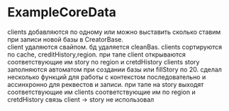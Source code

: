 # ExampleCoreData
 clients добавляются по одному или можно выставить сколько ставим при записи новой базы в CreatorBase.<br>
 client удаляются свайпом.
 бд удаляется cleanBas.
 clients сортируются по cache, creditHistory,region.
 при тапе client открываются соответствующие им story по region и cretdHistory clients
 story заполняются автоматом при создании базы или fillStory по 20.
 сделал несколько функций для работы с контекстом последовательно и ассинхронно для реквестов и записи.
 при тапе на story выходят соответствующие им clients соответствующие им по region и cretdHistory 
 связь client -> story не использовал
 

